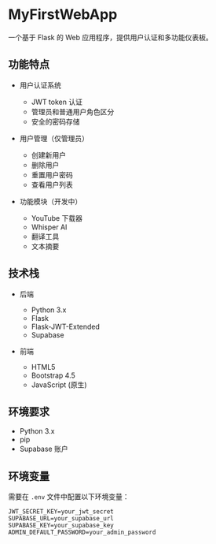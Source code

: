 # MyFirstWebApp

一个基于 Flask 的 Web 应用程序，提供用户认证和多功能仪表板。

## 功能特点

- 用户认证系统
  - JWT token 认证
  - 管理员和普通用户角色区分
  - 安全的密码存储

- 用户管理（仅管理员）
  - 创建新用户
  - 删除用户
  - 重置用户密码
  - 查看用户列表

- 功能模块（开发中）
  - YouTube 下载器
  - Whisper AI
  - 翻译工具
  - 文本摘要

## 技术栈

- 后端
  - Python 3.x
  - Flask
  - Flask-JWT-Extended
  - Supabase

- 前端
  - HTML5
  - Bootstrap 4.5
  - JavaScript (原生)

## 环境要求

- Python 3.x
- pip
- Supabase 账户

## 环境变量

需要在 `.env` 文件中配置以下环境变量：

```plaintext
JWT_SECRET_KEY=your_jwt_secret
SUPABASE_URL=your_supabase_url
SUPABASE_KEY=your_supabase_key
ADMIN_DEFAULT_PASSWORD=your_admin_password
